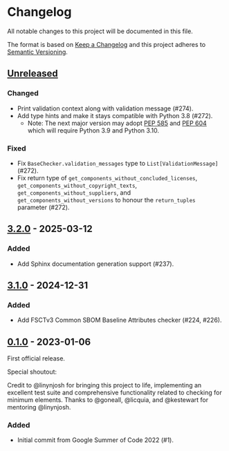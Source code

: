 # Changelog

All notable changes to this project will be documented in this file.

The format is based on [Keep a Changelog][keepachangelog]
and this project adheres to [Semantic Versioning][semver].

## [Unreleased]

### Changed

- Print validation context along with validation message (#274).
- Add type hints and make it stays compatible with Python 3.8 (#272).
  - Note: The next major version may adopt
    [PEP 585](https://peps.python.org/pep-0585/) and
    [PEP 604](https://peps.python.org/pep-0604/)
    which will require Python 3.9 and Python 3.10.

### Fixed

- Fix `BaseChecker.validation_messages` type to `List[ValidationMessage]` (#272).
- Fix return type of `get_components_without_concluded_licenses`,
  `get_components_without_copyright_texts`, `get_components_without_suppliers`,
  and `get_components_without_versions`
  to honour the `return_tuples` parameter (#272).

## [3.2.0] - 2025-03-12

### Added

- Add Sphinx documentation generation support (#237).

## [3.1.0] - 2024-12-31

### Added

- Add FSCTv3 Common SBOM Baseline Attributes checker (#224, #226).

## [0.1.0] - 2023-01-06

First official release.

Special shoutout:

Credit to @linynjosh for bringing this project to life, implementing
an excellent test suite and comprehensive functionality related to checking
for minimum elements.
Thanks to @goneall, @licquia, and @kestewart for mentoring @linynjosh.

### Added

- Initial commit from Google Summer of Code 2022 (#1).

[keepachangelog]: https://keepachangelog.com/en/1.1.0/
[semver]: https://semver.org/spec/v2.0.0.html
[Unreleased]: https://github.com/olivierlacan/keep-a-changelog/compare/v3.2.0...HEAD
[3.2.0]: https://github.com/spdx/ntia-conformance-checker/releases/tag/v3.2.0
[3.1.0]: https://github.com/spdx/ntia-conformance-checker/releases/tag/v3.1.0
[0.1.0]: https://github.com/spdx/ntia-conformance-checker/releases/tag/v0.1.0
